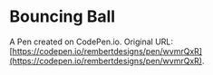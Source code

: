 # Bouncing Ball

A Pen created on CodePen.io. Original URL: [https://codepen.io/rembertdesigns/pen/wvmrQxR](https://codepen.io/rembertdesigns/pen/wvmrQxR).

